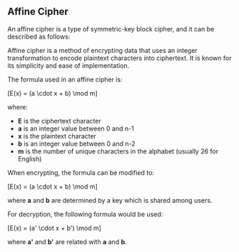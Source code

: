 ## Affine Cipher

An affine cipher is a type of symmetric-key block cipher, and it can be described as follows:

Affine cipher is a method of encrypting data that uses an integer transformation to encode plaintext characters into ciphertext. It is known for its simplicity and ease of implementation.

The formula used in an affine cipher is: 


\[E(x) = (a \cdot x + b) \mod m\]


where:
- **E** is the ciphertext character
- **a** is an integer value between 0 and n-1
- **x** is the plaintext character
- **b** is an integer value between 0 and n-2
- **m** is the number of unique characters in the alphabet (usually 26 for English)

When encrypting, the formula can be modified to:


\[E(x) = (a \cdot x + b) \mod m\]


where **a** and **b** are determined by a key which is shared among users.

For decryption, the following formula would be used: 


\[E(x) = (a' \cdot x + b') \mod m\]


where **a'** and **b'** are related with **a** and **b**.
